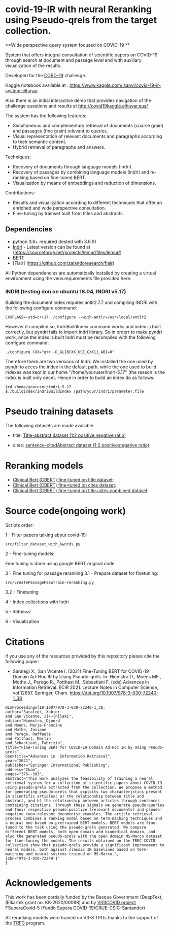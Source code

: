 # covid-19-IR with neural Reranking using Pseudo-qrels from the target collection.

**Wide perspective query system focused on COVID-19
**

System that offers integral consultation of scientific papers on COVID-19 through search at document and passage level and with auxiliary visualization of the results.

Developed for the [CORD-19](https://www.kaggle.com/allen-institute-for-ai/CORD-19-research-challenge/) challenge.

Kaggle notebook available at : https://www.kaggle.com/isanvi/covid-19-ir-system-elhuyar

Also there is an initial interactive demo that provides navigation of the challenge questions and results at http://covid19kaggle.elhuyar.eus/


The system has the following features:
* Simultaneous and complementary retrieval of documents (coarse grain) and passages (fine grain) relevant to queries.
* Visual representation of relevant documents and paragraphs according to their semantic content.
* Hybrid retrieval of paragraphs and answers.

Techniques:
* Recovery of documents through language models (Indri).
* Recovery of passages by combining language models (Indri) and re-ranking based on fine-tuned BERT.
* Visualization by means of embeddings and reduction of dimensions.

Contributions:
* Results and visualization according to different techniques that offer an enriched and wide perspective consultation.
* Fine-tuning by trainset built from titles and abstracts.


## Dependencies
* python 3.6+ required (tested with 3.6.9)
* [Indri](https://www.lemurproject.org/indri.php) - Latest version can be found at (https://sourceforge.net/projects/lemur/files/lemur/)
* [BERT](https://github.com/google-research/bert)
* [Flair] (https://github.com/zalandoresearch/flair)

All Python dependencies are automatically installed by creating a virtual environment using the venv.requirements file provided here.


### INDRI (testing don on ubuntu 18.04, INDRI v5.17)

Building the document index requires antlr2.7.7 and compiling INDRI with the following configure command:

```shell
CXXFLAGS=-std=c++17 ./configure --with-antlr=/usr/local/antlr2
```

However if compiled so, IndriBuildIndex command works and index is built correctly, but pyndri fails to import indri library. So in orderr to make pyndri work, once the index is built Indri must be recompiled with the following configure command:

```shell
./configure CXX="g++ -D_GLIBCXX_USE_CXX11_ABI=0"
```
Therefore there are two versions of Indri. We installed the one used by pyndri to acces the index in the default path, while the one used to build indexes was kept in our home "/home/youruser/indri-5.17" (the reason is the index is built only once). Hence in order to build an index do as follows:

```shell
$cd /home/youruser/indri-5.17 
$./buildindex/IndriBuildIndex /path/your/indri/parameter.file
```

# Pseudo training datasets

The following datasets are made available

* title: [Title-abstract dataset (1:2 positive:negative ratio)](https://storage.googleapis.com/elhuyar/datasets/titles_1%3A2_cord19-20200719.tsv.gz)

* cites: [sentence-citedAbstract dataset (1:2 positive:negative ratio)](https://storage.googleapis.com/elhuyar/datasets/cites_1%3A2_cord19-20200719.tsv.gz)


# Reranking models

* [Clinical Bert (CBERT) fine-tuned on title dataset](https://storage.googleapis.com/elhuyar/models/cbert-cord19-silver2.tgz):
* [Clinical Bert (CBERT) fine-tuned on cites dataset](https://storage.googleapis.com/elhuyar/models/cbert-cord19-cites2.tgz):
* [Clinical Bert (CBERT) fine-tuned on title+sites combined dataset](https://storage.googleapis.com/elhuyar/models/cbert-cord19-silver2-cites2.tgz): 





# Source code(ongoing work)
Scripts order:

1 - Filter papers talking about covid-19:
```shell
src/filter_dataset_with_kwords.py
```

2 - Fine-tuning models:

Fine tuning is done using google BERT original code

3 - Fine tuning for passage reranking
3.1 - Prepare dataset for finetuning:
```shell
src/createPassagePseuTrain-reranking.py
```

3.2 - Finetuning

4 - Index collections with Indri

5 - Retrieval

6 - Visualization



# Citations

If you use any of the resources provided by this repository please cite the following paper:


* Saralegi X., San Vicente I. (2021) Fine-Tuning BERT for COVID-19 Domain Ad-Hoc IR by Using Pseudo-qrels. In: Hiemstra D., Moens MF., Mothe J., Perego R., Potthast M., Sebastiani F. (eds) Advances in Information Retrieval. ECIR 2021. Lecture Notes in Computer Science, vol 12657. Springer, Cham. https://doi.org/10.1007/978-3-030-72240-1_38 

```shell
@InProceedings{10.1007/978-3-030-72240-1_38,
author="Saralegi, Xabier
and San Vicente, I{\~{n}}aki",
editor="Hiemstra, Djoerd
and Moens, Marie-Francine
and Mothe, Josiane
and Perego, Raffaele
and Potthast, Martin
and Sebastiani, Fabrizio",
title="Fine-Tuning BERT for COVID-19 Domain Ad-Hoc IR by Using Pseudo-qrels",
booktitle="Advances in  Information Retrieval",
year="2021",
publisher="Springer International Publishing",
address="Cham",
pages="376--383",
abstract="This work analyzes the feasibility of training a neural retrieval system for a collection of scientific papers about COVID-19 using pseudo-qrels extracted from the collection. We propose a method for generating pseudo-qrels that exploits two characteristics present in scientific articles: a) the relationship between title and abstract, and b) the relationship between articles through sentences containing citations. Through these signals we generate pseudo-queries and their respective pseudo-positive (relevant documents) and pseudo-negative (non-relevant documents) examples. The article retrieval process combines a ranking model based on term-maching techniques and a neural one based on pretrained BERT models. BERT models are fine-tuned to the task using the pseudo-qrels generated. We compare different BERT models, both open domain and biomedical domain, and also the generated pseudo-qrels with the open domain MS-Marco dataset for fine-tuning the models. The results obtained on the TREC-COVID collection show that pseudo-qrels provide a significant improvement to neural models, both against classic IR baselines based on term-matching and neural systems trained on MS-Marco.",
isbn="978-3-030-72240-1"
}
```

# Acknowledgements

This work has been partially funded by the Basque Government (DeepText, (Elkartek grant no. KK-2020/00088) and by [VIGICOVID project](http://nlp.uned.es/vigicovid-project) FSuperaCovid-5 (Fondo Supera COVID-19/CRUE-CSIC-Santander)

All reranking models were trained on V3-8 TPUs thanks to the support of the [TRFC](https://sites.research.google/trc/about/) program.



